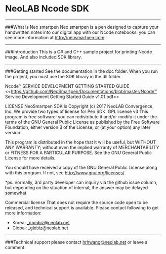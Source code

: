 **NeoLAB Ncode SDK**
====================

---------------

###What is Neo smartpen
Neo smartpen is a pen designed to capture your handwritten notes into our digital app with our Ncode notebooks.
you can see more information at http://neosmartpen.com

---------------
###Introduction
This is a C# and C++ sample project for printing Ncode image. And also included SDK library.

-------------
###Getting started
See the documentation in the doc folder.
When you run the project, you must use the SDK library in the dll folder.

Ncode™ SERVICE DEVELOPMENT GETTING STARTED GUIDE
 <<https://github.com/NeoSmartpen/Documentations/blob/master/Ncode™ Service Development Getting Started Guide v1.01.pdf>>
 
LICENSE
NeoSmartpen SDK is Copyright (c) 2017 NeoLAB Convergence, Inc.
We provide two types of license for Pen SDK.
GPL license v3
This program is free software: you can redistribute it and/or modify it under the terms of the GNU General Public License as published by the Free Software Foundation, either version 3 of the License, or (at your option) any later version. 

This program is distributed in the hope that it will be useful, but WITHOUT ANY WARRANTY; without even the implied warranty of MERCHANTABILITY or FITNESS FOR A PARTICULAR PURPOSE. See the GNU General Public License for more details. 

You should have received a copy of the GNU General Public License along with this program. 
If not, see <http://www.gnu.org/licenses/>.

*ps: normally, 3rd party developer can inquiry via the github issue column, but depending on the situation of internal, the answer may be delayed somewhat.

Commercial license
That does not require the source code open to be released, and technical support is available.
Please contact following to get more information:
   - Korea: _dombiz@neolab.net
   - Global: _globiz@neolab.net

------------
###Technical support
please contact hrhwang@neolab.net or leave a comment.
